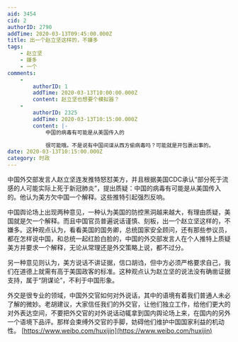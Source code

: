 ```yaml
---
aid: 3454
cid: 2
authorID: 2790
addTime: 2020-03-13T09:45:00.000Z
title: 出一个赵立坚这样的，不嫌多
tags:
    - 赵立坚
    - 嫌多
    - 一个
comments:
    -
        authorID: 1
        addTime: 2020-03-13T10:00:00.000Z
        content: 赵立坚也想要个模拟器？
    -
        authorID: 2325
        addTime: 2020-03-13T10:15:00.000Z
        content: |-
            中国的病毒有可能是从美国传入的

            很可能哦。不是说有中国间谍从西方偷病毒吗？可能就是开包裹出事的。
date: 2020-03-13T10:15:00.000Z
category: 时政
---
```


中国外交部发言人赵立坚连发推特怒怼美方，并且根据美国CDC承认“部分死于流感的人可能实际上死于新冠肺炎”，提出质疑：中国的病毒有可能是从美国传入的。他认为美方欠中国一个解释。这些推特引起强烈反响。

中国舆论场上出现两种意见，一种认为美国的防控黑洞越来越大，有理由质疑，美国就是欠一个解释。而且中国官员普遍说话谨慎、刻板，出一个赵立坚这样的，不嫌多。这种观点认为，看看美国的国务卿，总统国家安全顾问，还有那些参议员，都在怎样说中国，和总统一起红脸白脸的，中国的外交部发言人在个人推特上质疑美方并要求一个解释，无论从常理还是外交策略上说，都不过分。

另一种意见则认为，美方说话不讲证据，信口胡诌，但中方必须严格要求自己，我们在道德上就需有高于美国政客的标准。这种观点认为赵立坚的说法没有确凿证据支持，属于“阴谋论”，不利于中国形象。

外交是很专业的领域，中国外交官如何对外说话，其中的语境有着我们普通人未必了解的微妙。老胡建议，大家信任我们的外交官，让他们独立工作，给他们更大的对外表达空间，不要把外交官的对外说话动辄拿到国内舆论场上来，在国内的另外一个语境下品评。那样会束缚外交官的手脚，妨碍他们维护中国国家利益的机动性。 [https://www.weibo.com/huxijin](https://www.weibo.com/huxijin)
